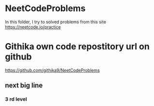 # NeetCodeProblems
In this folder,  I try to solved problems from  this site https://neetcode.io/practice


# Githika own code repostitory url on github
https://github.com/githika9/NeetCodeProblems

## next big line

### 3 rd level